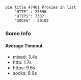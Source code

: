 
```mermaid
pie title 47461 Proxies in list
    "HTTP" : 25596
    "HTTPS": 7337
    "SOCKS" : 20102
```

### Some Info
#### Average Timeout

- mixed: 3.4s
- http: 1.7s
- https: 9.6s
- socks: 6.9s